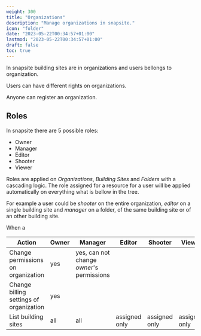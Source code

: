 ```yaml
---
weight: 300
title: "Organizations"
description: "Manage organizations in snapsite."
icon: "folder"
date: "2023-05-22T00:34:57+01:00"
lastmod: "2023-05-22T00:34:57+01:00"
draft: false
toc: true
---
```


In snapsite building sites are in organizations and users bellongs to organization.

Users can have different rights on organizations.

Anyone can register an organization.

## Roles

In snapsite there are 5 possible roles:
- Owner
- Manager
- Editor
- Shooter
- Viewer

Roles are applied on _Organizations_, _Building Sites_ and _Folders_ with a cascading logic. The role assigned for a resource for a user will be applied automatically on everything what is bellow in the tree.

For example a user could be _shooter_ on the entire organization, _editor_ on a single building site and _manager_ on a folder, of the same building site or of an other building site.

When a 

|Action|Owner|Manager|Editor|Shooter|Viewer|
|------|-----|-------|------|-------|------|
|Change permissions on organization|yes|yes, can not change _owner_'s permissions||||
|Change billing settings of organization|yes|||||
|List building sites|all|all|assigned only|assigned only|assigned only|